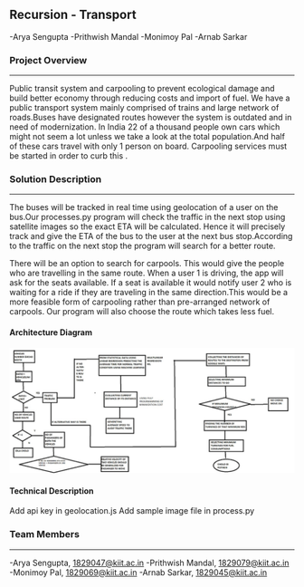 ## Recursion - Transport
-Arya Sengupta
-Prithwish Mandal
-Monimoy Pal
-Arnab Sarkar

### Project Overview
----------------------------------
Public transit system and carpooling to prevent ecological damage and build better economy through reducing costs and import of fuel.
We have a public transport system mainly comprised of trains and large network of roads.Buses have designated routes however the system is outdated and in need of modernization.
In India 22 of a thousand people own cars which might not seem a lot unless we take a look at the total population.And half of these cars travel with only 1 person on board. Carpooling services must be started in order to curb this .
### Solution Description
----------------------------------
The buses will be tracked in real time using geolocation of a user on the bus.Our processes.py program will check the traffic in the next stop using satellite images so the exact ETA will be calculated. Hence it will precisely track and give the ETA of the bus to the user at the next bus stop.According to the traffic on the next stop the program will search for a better route.

There will be an option to search for carpools. 
This would give the people who are travelling in the same route. When a user 1 is driving, the app will ask for the seats available. If a seat is available it would notify user 2 who is waiting for a ride if they are traveling in the same direction.This would be a more feasible form of carpooling rather than pre-arranged network of carpools.
 Our program will also choose the route which takes less fuel.
 
#### Architecture Diagram
![Architecture](IMG-20200430-WA0000.jpg)


#### Technical Description
Add api key in geolocation.js
Add sample image file in process.py


### Team Members
----------------------------------

-Arya Sengupta, 1829047@kiit.ac.in
-Prithwish Mandal, 1829079@kiit.ac.in
-Monimoy Pal, 1829069@kiit.ac.in
-Arnab Sarkar, 1829045@kiit.ac.in

